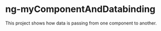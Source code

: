 # ng-myComponentAndDatabinding
This project shows how data is passing from one component to another. 
